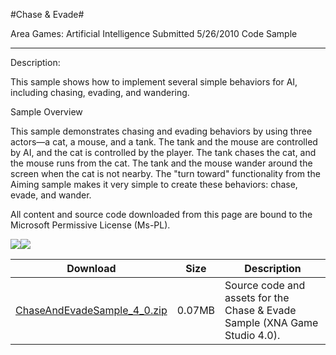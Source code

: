 #Chase & Evade#

Area
Games: Artificial Intelligence
Submitted
5/26/2010
Code Sample

---

Description:

This sample shows how to implement several simple behaviors for AI, including chasing, evading, and wandering.

Sample Overview

This sample demonstrates chasing and evading behaviors by using three actors—a cat, a mouse, and a tank. The tank and the mouse are controlled by AI, and the cat is controlled by the player. The tank chases the cat, and the mouse runs from the cat. The tank and the mouse wander around the screen when the cat is not nearby. The "turn toward" functionality from the Aiming sample makes it very simple to create these behaviors: chase, evade, and wander.

All content and source code downloaded from this page are bound to the Microsoft Permissive License (Ms-PL).

![](https://github.com/simondarksidej/XNAGameStudio/blob/master/Images/XNA_ChaseAndEvade_01_small.jpg)![](https://github.com/simondarksidej/XNAGameStudio/blob/master/Images/XNA_ChaseAndEvade_02_small.jpg)	

Download | Size | Description
---|---|---|
[ChaseAndEvadeSample_4_0.zip](https://github.com/simondarksidej/XNAGameStudio/blob/master/Samples/ChaseAndEvadeSample_4_0.zip?raw=true) | 0.07MB | Source code and assets for the Chase & Evade Sample (XNA Game Studio 4.0). 